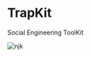 # TrapKit
Social Engineering ToolKit

![njk](https://user-images.githubusercontent.com/131323082/233265775-d7fb4710-7380-43ee-addf-e55537a1279e.jpg)

